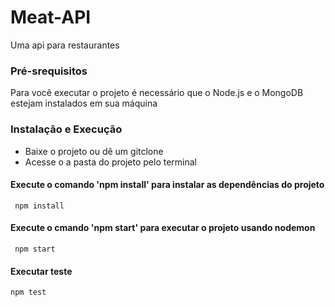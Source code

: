 # Meat-API

Uma api para restaurantes

### Pré-srequisitos

Para você executar o projeto é necessário que o Node.js e o MongoDB estejam instalados em sua máquina

### Instalação e Execução

* Baixe o projeto ou dê um gitclone
* Acesse o a pasta do projeto pelo terminal
#### Execute o comando 'npm install' para instalar as dependências do projeto
```
 npm install
```
#### Execute o cmando 'npm start' para executar o projeto usando nodemon
```
 npm start
```

#### Executar teste

```
npm test
```
